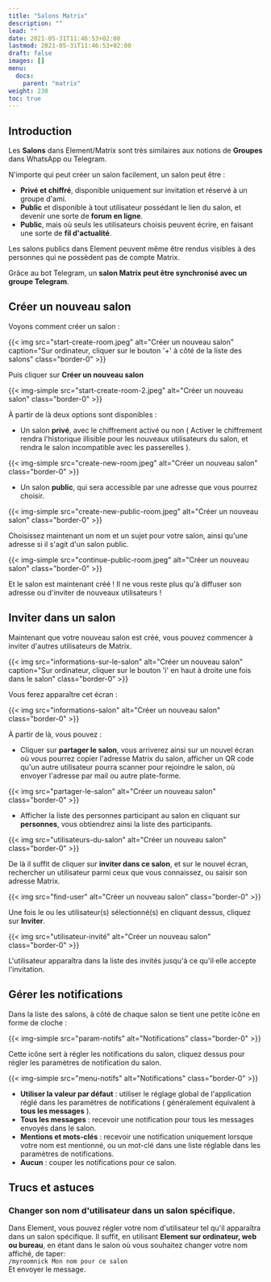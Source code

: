 ```yaml
---
title: "Salons Matrix"
description: ""
lead: ""
date: 2021-05-31T11:46:53+02:00
lastmod: 2021-05-31T11:46:53+02:00
draft: false
images: []
menu:
  docs:
    parent: "matrix"
weight: 230
toc: true
---
```


## Introduction

Les **Salons** dans Element/Matrix sont très similaires aux notions de **Groupes** dans WhatsApp ou Telegram.

N'importe qui peut créer un salon facilement, un salon peut être :

- **Privé et chiffré**, disponible uniquement sur invitation et réservé à un groupe d'ami.
- **Public** et disponible à tout utilisateur possédant le lien du salon, et devenir une sorte de **forum en ligne**.
- **Public**, mais où seuls les utilisateurs choisis peuvent écrire, en faisant une sorte de **fil d'actualité**.

Les salons publics dans Element peuvent même être rendus visibles à des personnes qui ne possèdent pas de compte Matrix.

Grâce au bot Telegram, un **salon Matrix peut être synchronisé avec un groupe Telegram**.

## Créer un nouveau salon

Voyons comment créer un salon :

{{< img src="start-create-room.jpeg" alt="Créer un nouveau salon" caption="Sur ordinateur, cliquer sur le bouton '+' à côté de la liste des salons" class="border-0" >}}

Puis cliquer sur **Créer un nouveau salon**

{{< img-simple src="start-create-room-2.jpeg" alt="Créer un nouveau salon" class="border-0" >}}

À partir de là deux options sont disponibles :

- Un salon **privé**, avec le chiffrement activé ou non ( Activer le chiffrement rendra l'historique illisible pour les nouveaux utilisateurs du salon, et rendra le salon incompatible avec les passerelles ).

{{< img-simple src="create-new-room.jpeg" alt="Créer un nouveau salon" class="border-0" >}}

- Un salon **public**, qui sera accessible par une adresse que vous pourrez choisir.

{{< img-simple src="create-new-public-room.jpeg" alt="Créer un nouveau salon" class="border-0" >}}


Choisissez maintenant un nom et un sujet pour votre salon, ainsi qu'une adresse si il s'agit d'un salon public.

{{< img-simple src="continue-public-room.jpeg" alt="Créer un nouveau salon" class="border-0" >}}

Et le salon est maintenant créé ! Il ne vous reste plus qu'à diffuser son adresse ou d'inviter de nouveaux utilisateurs !

## Inviter dans un salon

Maintenant que votre nouveau salon est créé, vous pouvez commencer à inviter d'autres utilisateurs de Matrix.

{{< img src="informations-sur-le-salon" alt="Créer un nouveau salon" caption="Sur ordinateur, cliquer sur le bouton 'i' en haut à droite une fois dans le salon" class="border-0" >}}

Vous ferez apparaître cet écran :

{{< img src="informations-salon" alt="Créer un nouveau salon" class="border-0" >}}

À partir de là, vous pouvez :

- Cliquer sur **partager le salon**, vous arriverez ainsi sur un nouvel écran où vous pourrez copier l'adresse Matrix du salon, afficher un QR code qu'un autre utilisateur pourra scanner pour rejoindre le salon, où envoyer l'adresse par mail ou autre plate-forme.

{{< img src="partager-le-salon" alt="Créer un nouveau salon" class="border-0" >}}

- Afficher la liste des personnes participant au salon en cliquant sur **personnes**, vous obtiendrez ainsi la liste des participants.

{{< img src="utilisateurs-du-salon" alt="Créer un nouveau salon" class="border-0" >}}

De là il suffit de cliquer sur **inviter dans ce salon**, et sur le nouvel écran, rechercher un utilisateur parmi ceux que vous connaissez, ou saisir son adresse Matrix.

{{< img src="find-user" alt="Créer un nouveau salon" class="border-0" >}}

Une fois le ou les utilisateur(s) sélectionné(s) en cliquant dessus, cliquez sur **Inviter**.

{{< img src="utilisateur-invité" alt="Créer un nouveau salon" class="border-0" >}}

L'utilisateur apparaîtra dans la liste des invités jusqu'à ce qu'il·elle accepte l'invitation.


## Gérer les notifications

Dans la liste des salons, à côté de chaque salon se tient une petite icône en forme de cloche :

{{< img-simple src="param-notifs" alt="Notifications" class="border-0" >}}

Cette icône sert à régler les notifications du salon, cliquez dessus pour régler les paramètres de notification du salon.

{{< img-simple src="menu-notifs" alt="Notifications" class="border-0" >}}

- **Utiliser la valeur par défaut** : utiliser le réglage global de l'application réglé dans les paramètres de notifications ( généralement équivalent à **tous les messages** ).
- **Tous les messages** : recevoir une notification pour tous les messages envoyés dans le salon.
- **Mentions et mots-clés** : recevoir une notification uniquement lorsque votre nom est mentionné, ou un mot-clé dans une liste réglable dans les paramètres de notifications.
- **Aucun** : couper les notifications pour ce salon.

## Trucs et astuces

### Changer son nom d'utilisateur dans un salon spécifique.

Dans Element, vous pouvez régler votre nom d'utilisateur tel qu'il apparaîtra dans un salon spécifique.
Il suffit, en utilisant **Element sur ordinateur, web ou bureau**, en étant dans le salon où vous souhaitez changer votre nom affiché, de taper:</br>
`/myroomnick Mon nom pour ce salon`
</br>Et envoyer le message.
